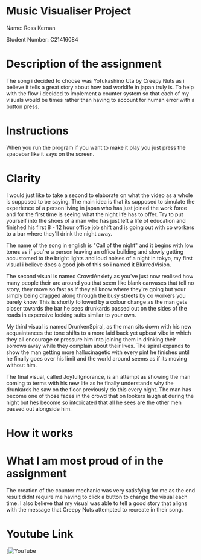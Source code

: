 # Music Visualiser Project

Name: Ross Kernan

Student Number: C21416084

# Description of the assignment
The song i decided to choose was Yofukashino Uta by Creepy Nuts as i believe it tells a great story about how bad worklife in japan truly is. To help with the flow i decided to implement a counter system so that each of my visuals would be times rather than having to account for human error with a button press.

# Instructions
When you run the program if you want to make it play you just press the spacebar like it says on the screen.

# Clarity
I would just like to take a second to elaborate on what the video as a whole is supposed to be saying. The main idea is that its supposed to simulate the experience of a person living in japan who has just joined the work force and for the first time is seeing what the night life has to offer. Try to put yourself into the shoes of a man who has just left a life of education and finished his first 8 - 12 hour office job shift and is going out with co workers to a bar where they'll drink the night away.

The name of the song in english is "Call of the night" and it begins with low tones as if you're a person leaving an office building and slowly getting accustomed to the bright lights and loud noises of a night in tokyo, my first visual i believe does a good job of this so i named it BlurredVision.

The second visual is named CrowdAnxiety as you've just now realised how many people their are around you that seem like blank canvases that tell no story, they move so fast as if they all know where they're going but your simply being dragged along through the busy streets by co workers you barely know. This is shortly followed by a colour change as the man gets closer towards the bar he sees drunkards passed out on the sides of the roads in expensive looking suits similar to your own.

My third visual is named DrunkenSpiral, as the man sits down with his new acquaintances the tone shifts to a more laid back yet upbeat vibe in which they all encourage or pressure him into joining them in drinking their sorrows away while they complain about their lives. The spiral expands to show the man getting more hallucinagetic with every pint he finishes until he finally goes over his limit and the world around seems as if its moving without him.

The final visual, called JoyfulIgnorance, is an attempt as showing the man coming to terms with his new life as he finally understands why the drunkards he saw on the floor previously do this every night. The man has become one of those faces in the crowd that on lookers laugh at during the night but hes become so intoxicated that all he sees are the other men passed out alongside him.

# How it works


# What I am most proud of in the assignment
The creation of the counter mechanic was very satisfying for me as the end result didnt require me having to click a button to change the visual each time. I also believe that my visual was able to tell a good story that aligns with the message that Creepy Nuts attempted to recreate in their song.


# Youtube Link
[![YouTube](https://youtu.be/wiyzp8KqHT4)

